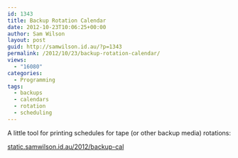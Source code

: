 ```yaml
---
id: 1343
title: Backup Rotation Calendar
date: 2012-10-23T10:06:25+00:00
author: Sam Wilson
layout: post
guid: http://samwilson.id.au/?p=1343
permalink: /2012/10/23/backup-rotation-calendar/
views:
  - "16080"
categories:
  - Programming
tags:
  - backups
  - calendars
  - rotation
  - scheduling
---
```

A little tool for printing schedules for tape (or other backup media) rotations:

[static.samwilson.id.au/2012/backup-cal](http://static.samwilson.id.au/2012/backup-cal/)